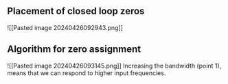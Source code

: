 ## Placement of closed loop zeros
![[Pasted image 20240426092943.png]]

## Algorithm for zero assignment
![[Pasted image 20240426093145.png]]
Increasing the bandwidth (point 1), means that we can respond to higher input frequencies.

